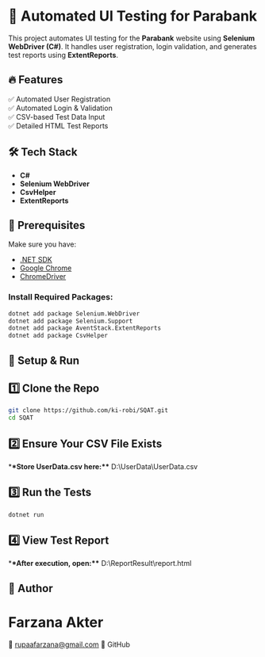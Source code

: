 # 🚀 Automated UI Testing for Parabank

This project automates UI testing for the **Parabank** website using **Selenium WebDriver (C#)**. It handles user registration, login validation, and generates test reports using **ExtentReports**.

## 🔥 Features

✅ Automated User Registration  
✅ Automated Login & Validation  
✅ CSV-based Test Data Input  
✅ Detailed HTML Test Reports

## 🛠 Tech Stack

- **C#**
- **Selenium WebDriver**
- **CsvHelper**
- **ExtentReports**

## 📌 Prerequisites

Make sure you have:

- [.NET SDK](https://dotnet.microsoft.com/en-us/download)
- [Google Chrome](https://www.google.com/chrome/)
- [ChromeDriver](https://sites.google.com/chromium.org/driver/)

### Install Required Packages:

```sh
dotnet add package Selenium.WebDriver
dotnet add package Selenium.Support
dotnet add package AventStack.ExtentReports
dotnet add package CsvHelper
```

## 🚀 Setup & Run

## 1️⃣ Clone the Repo

```sh
git clone https://github.com/ki-robi/SQAT.git
cd SQAT
```

## 2️⃣ Ensure Your CSV File Exists

\***\*Store UserData.csv here:\*\***
D:\UserData\UserData.csv

## 3️⃣ Run the Tests

```sh
dotnet run
```

## 4️⃣ View Test Report

\***\*After execution, open:\*\***
D:\ReportResult\report.html

## 👤 Author

# Farzana Akter

📧 rupaafarzana@gmail.com
📍 GitHub
